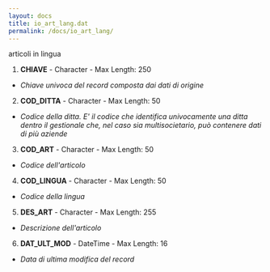 ```yaml
---
layout: docs
title: io_art_lang.dat
permalink: /docs/io_art_lang/
---
```


articoli in lingua

1. **CHIAVE** - Character - Max Length: 250
  * *Chiave univoca del record composta dai dati di origine*
2. **COD_DITTA** - Character - Max Length: 50
  * *Codice della ditta. E' il codice che identifica univocamente una ditta dentro il gestionale che, nel caso sia multisocietario, può contenere dati di più aziende*
3. **COD_ART** - Character - Max Length: 50
  * *Codice dell'articolo*
4. **COD_LINGUA** - Character - Max Length: 50
  * *Codice della lingua*
5. **DES_ART** - Character - Max Length: 255
  * *Descrizione dell'articolo*
6. **DAT_ULT_MOD** - DateTime - Max Length: 16
  * *Data di ultima modifica del record*

